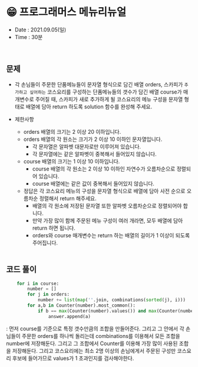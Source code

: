 #  😁 프로그래머스 메뉴리뉴얼
- Date : 2021.09.05(일)
- Time : 30분
<br>

## 문제

- 각 손님들이 주문한 단품메뉴들이 문자열 형식으로 담긴 배열 orders, 스카피가 ```추가하고 싶어하는``` 코스요리를 구성하는 단품메뉴들의 갯수가 담긴 배열 course가 매개변수로 주어질 때, 스카피가 새로 추가하게 될 코스요리의 메뉴 구성을 문자열 형태로 배열에 담아 return 하도록 solution 함수를 완성해 주세요.

- 제한사항
    - orders 배열의 크기는 2 이상 20 이하입니다.
    - orders 배열의 각 원소는 크기가 2 이상 10 이하인 문자열입니다.
        - 각 문자열은 알파벳 대문자로만 이루어져 있습니다.
        - 각 문자열에는 같은 알파벳이 중복해서 들어있지 않습니다.
    - course 배열의 크기는 1 이상 10 이하입니다.
        - course 배열의 각 원소는 2 이상 10 이하인 자연수가 오름차순으로 정렬되어 있습니다.
        - course 배열에는 같은 값이 중복해서 들어있지 않습니다.
    - 정답은 각 코스요리 메뉴의 구성을 문자열 형식으로 배열에 담아 사전 순으로 오름차순 정렬해서 return 해주세요.
        - 배열의 각 원소에 저장된 문자열 또한 알파벳 오름차순으로 정렬되어야 합니다.
        - 만약 가장 많이 함께 주문된 메뉴 구성이 여러 개라면, 모두 배열에 담아 return 하면 됩니다.
        - orders와 course 매개변수는 return 하는 배열의 길이가 1 이상이 되도록 주어집니다.
<br><br>

## 코드 풀이

```python
    for i in course:
        number = []
        for j in orders:
            number += list(map(''.join, combinations(sorted(j), i)))
        for a,b in Counter(number).most_common():
            if b == max(Counter(number).values()) and max(Counter(number).values()) > 1:
                answer.append(a)
```
: 먼저 course를 기준으로 특정 갯수만큼의 조합을 만들어준다. 그리고 그 안에서 각 손님들이 주문한 orders를 하나씩 돌리는데 combinations를 이용해서 모든 조합을 number에 저장해둔다. 그리고 그 조합에서 Counter를 이용해 가장 많이 사용된 조합을 저장해둔다. 그리고 코스요리에는 최소 2명 이상의 손님에게서 주문된 구성만 코스요리 후보에 들어가므로 values가 1 초과인지를 검사해야한다. 
